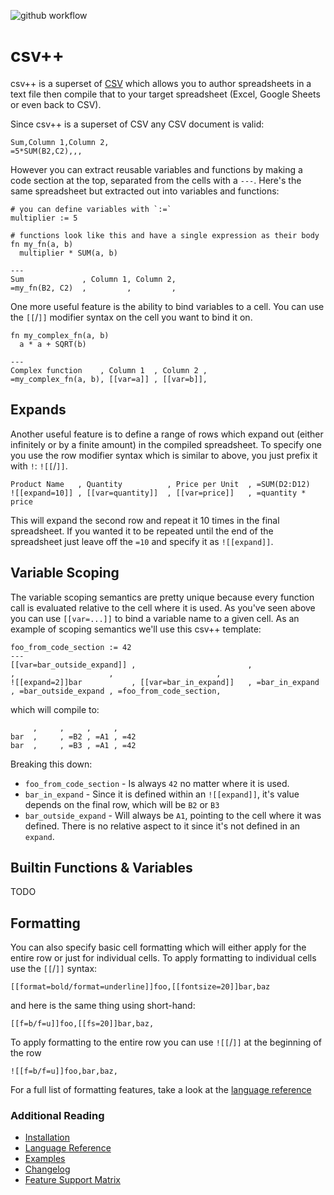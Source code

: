 ![github workflow](https://github.com/patrickomatic/csv-plus-plus/actions/workflows/rust.yml/badge.svg)

# csv++

csv++ is a superset of [CSV](https://en.wikipedia.org/wiki/Comma-separated_values) which allows
you to author spreadsheets in a text file then compile that to your target spreadsheet (Excel, 
Google Sheets or even back to CSV).

Since csv++ is a superset of CSV any CSV document is valid:

```csvpp
Sum,Column 1,Column 2,
=5*SUM(B2,C2),,,
```

However you can extract reusable variables and functions by making a code section at the top, 
separated from the cells with a `---`.  Here's the same spreadsheet but extracted out into
variables and functions:

```csvpp
# you can define variables with `:=`
multiplier := 5

# functions look like this and have a single expression as their body
fn my_fn(a, b)
  multiplier * SUM(a, b)

---
Sum             , Column 1, Column 2,
=my_fn(B2, C2)  ,         ,         ,
```

One more useful feature is the ability to bind variables to a cell.  You can use the `[[`/`]]`
modifier syntax on the cell you want to bind it on.

```csvpp
fn my_complex_fn(a, b)
  a * a + SQRT(b)

---
Complex function    , Column 1  , Column 2 ,
=my_complex_fn(a, b), [[var=a]] , [[var=b]],
```


## Expands

Another useful feature is to define a range of rows which expand out (either infinitely or by a
finite amount) in the compiled spreadsheet.  To specify one you use the row modifier syntax
which is similar to above, you just prefix it with `!`: `![[`/`]]`.

```csvpp
Product Name   , Quantity          , Price per Unit  , =SUM(D2:D12)
![[expand=10]] , [[var=quantity]]  , [[var=price]]   , =quantity * price
```

This will expand the second row and repeat it 10 times in the final spreadsheet.  If you wanted 
it to be repeated until the end of the spreadsheet just leave off the `=10` and specify it as 
`![[expand]]`.


## Variable Scoping

The variable scoping semantics are pretty unique because every function call is evaluated relative
to the cell where it is used.  As you've seen above you can use `[[var=...]]` to bind a variable
name to a given cell.  As an example of scoping semantics we'll use this csv++ template:

```csvpp
foo_from_code_section := 42
---
[[var=bar_outside_expand]] ,                         ,                 ,                     ,                       ,
![[expand=2]]bar           , [[var=bar_in_expand]]   , =bar_in_expand  , =bar_outside_expand , =foo_from_code_section,
```

which will compile to:

```csv
     ,     ,     ,     ,
bar  ,     , =B2 , =A1 , =42
bar  ,     , =B3 , =A1 , =42
```

Breaking this down:

* `foo_from_code_section` - Is always `42` no matter where it is used.
* `bar_in_expand` - Since it is defined within an `![[expand]]`, it's value depends on the final
  row, which will be `B2` or `B3`
* `bar_outside_expand` - Will always be `A1`, pointing to the cell where it was defined.  There
  is no relative aspect to it since it's not defined in an `expand`.


## Builtin Functions & Variables

TODO

## Formatting

You can also specify basic cell formatting which will either apply for the entire row or just
for individual cells.  To apply formatting to individual cells use the `[[`/`]]` syntax:

```csvpp
[[format=bold/format=underline]]foo,[[fontsize=20]]bar,baz
```

and here is the same thing using short-hand:

```csvpp
[[f=b/f=u]]foo,[[fs=20]]bar,baz,
```

To apply formatting to the entire row you can use `![[`/`]]` at the beginning of the row

```csvpp
![[f=b/f=u]]foo,bar,baz,
```

For a full list of formatting features, take a look at the [language reference](docs/LANGUAGE_REFERENCE.md)

### Additional Reading

* [Installation](docs/INSTALL.md)
* [Language Reference](docs/LANGUAGE_REFERENCE.md)
* [Examples](https://github.com/patrickomatic/csvpp-examples)
* [Changelog](docs/CHANGELOG.md)
* [Feature Support Matrix](docs/feature_matrix.csvpp)
